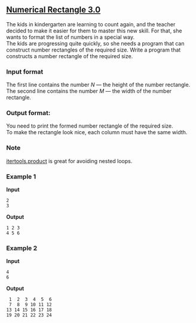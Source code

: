 ## [Numerical Rectangle 3.0](../../../solutions/3.4/34_k.py)

The kids in kindergarten are learning to count again, and the teacher decided to make it easier for them to master this new skill. For that, she wants to format the list of numbers in a special way.\
The kids are progressing quite quickly, so she needs a program that can construct number rectangles of the required size. Write a program that constructs a number rectangle of the required size.

### Input format

The first line contains the number $N$ — the height of the number rectangle.\
The second line contains the number $M$ — the width of the number rectangle.

### Output format:

You need to print the formed number rectangle of the required size.\
To make the rectangle look nice, each column must have the same width.

### Note

[itertools.product](https://docs.python.org/3/library/itertools.html#itertools.product) is great for avoiding nested loops.

### Example 1

__Input__
```plaintext
2
3
```

__Output__
```plaintext
1 2 3
4 5 6
```

### Example 2

__Input__
```plaintext
4
6
```

__Output__
```plaintext
 1  2  3  4  5  6
 7  8  9 10 11 12
13 14 15 16 17 18
19 20 21 22 23 24
```